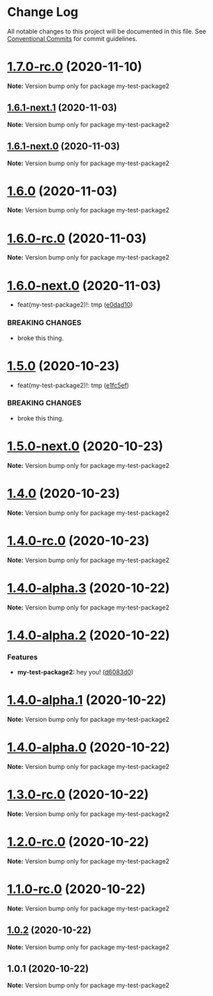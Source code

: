 # Change Log

All notable changes to this project will be documented in this file.
See [Conventional Commits](https://conventionalcommits.org) for commit guidelines.

# [1.7.0-rc.0](https://github.com/vladar/lerna-repo/compare/my-test-package2@1.6.1-next.1...my-test-package2@1.7.0-rc.0) (2020-11-10)

**Note:** Version bump only for package my-test-package2






## [1.6.1-next.1](https://github.com/vladar/lerna-repo/compare/my-test-package2@1.6.1-next.0...my-test-package2@1.6.1-next.1) (2020-11-03)

**Note:** Version bump only for package my-test-package2





## [1.6.1-next.0](https://github.com/vladar/lerna-repo/compare/my-test-package2@1.6.0...my-test-package2@1.6.1-next.0) (2020-11-03)

**Note:** Version bump only for package my-test-package2





# [1.6.0](https://github.com/vladar/lerna-repo/compare/my-test-package2@1.6.0-rc.0...my-test-package2@1.6.0) (2020-11-03)

**Note:** Version bump only for package my-test-package2





# [1.6.0-rc.0](https://github.com/vladar/lerna-repo/compare/my-test-package2@1.6.0-next.0...my-test-package2@1.6.0-rc.0) (2020-11-03)

**Note:** Version bump only for package my-test-package2





# [1.6.0-next.0](https://github.com/vladar/lerna-repo/compare/my-test-package2@1.5.0...my-test-package2@1.6.0-next.0) (2020-11-03)


* feat(my-test-package2)!: tmp ([e0dad10](https://github.com/vladar/lerna-repo/commit/e0dad107eba83e4a6ad400715736ebfdde9953d5))


### BREAKING CHANGES

* broke this thing.





# [1.5.0](https://github.com/vladar/lerna-repo/compare/my-test-package2@1.5.0-next.0...my-test-package2@1.5.0) (2020-10-23)


* feat(my-test-package2)!: tmp ([e1fc5ef](https://github.com/vladar/lerna-repo/commit/e1fc5efb2dbea7c7fea8885a80f06a5fe3599166))


### BREAKING CHANGES

* broke this thing.





# [1.5.0-next.0](https://github.com/vladar/lerna-repo/compare/my-test-package2@1.4.0...my-test-package2@1.5.0-next.0) (2020-10-23)

**Note:** Version bump only for package my-test-package2





# [1.4.0](https://github.com/vladar/lerna-repo/compare/my-test-package2@1.4.0-rc.0...my-test-package2@1.4.0) (2020-10-23)

**Note:** Version bump only for package my-test-package2





# [1.4.0-rc.0](https://github.com/vladar/lerna-repo/compare/my-test-package2@1.4.0-alpha.3...my-test-package2@1.4.0-rc.0) (2020-10-23)

**Note:** Version bump only for package my-test-package2





# [1.4.0-alpha.3](https://github.com/vladar/lerna-repo/compare/my-test-package2@1.4.0-alpha.2...my-test-package2@1.4.0-alpha.3) (2020-10-22)

**Note:** Version bump only for package my-test-package2





# [1.4.0-alpha.2](https://github.com/vladar/lerna-repo/compare/my-test-package2@1.4.0-alpha.1...my-test-package2@1.4.0-alpha.2) (2020-10-22)


### Features

* **my-test-package2:** hey you! ([d6083d0](https://github.com/vladar/lerna-repo/commit/d6083d075d054e3852c637393a49d1813418f56d))





# [1.4.0-alpha.1](https://github.com/vladar/lerna-repo/compare/my-test-package2@1.4.0-alpha.0...my-test-package2@1.4.0-alpha.1) (2020-10-22)

**Note:** Version bump only for package my-test-package2





# [1.4.0-alpha.0](https://github.com/vladar/lerna-repo/compare/my-test-package2@1.3.0-rc.0...my-test-package2@1.4.0-alpha.0) (2020-10-22)

**Note:** Version bump only for package my-test-package2





# [1.3.0-rc.0](https://github.com/vladar/lerna-repo/compare/my-test-package2@1.2.0-rc.0...my-test-package2@1.3.0-rc.0) (2020-10-22)

**Note:** Version bump only for package my-test-package2





# [1.2.0-rc.0](https://github.com/vladar/lerna-repo/compare/my-test-package2@1.0.2...my-test-package2@1.2.0-rc.0) (2020-10-22)

**Note:** Version bump only for package my-test-package2





# [1.1.0-rc.0](https://github.com/vladar/lerna-repo/compare/my-test-package2@1.0.2...my-test-package2@1.1.0-rc.0) (2020-10-22)

**Note:** Version bump only for package my-test-package2






## [1.0.2](https://github.com/vladar/lerna-repo/compare/my-test-package2@1.0.1...my-test-package2@1.0.2) (2020-10-22)

**Note:** Version bump only for package my-test-package2





## 1.0.1 (2020-10-22)

**Note:** Version bump only for package my-test-package2
